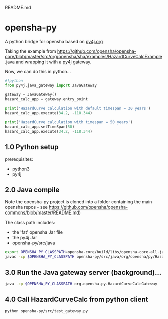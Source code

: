 README.md

# opensha-py

A python bridge for opensha based on [py4j.org](https://www.py4j.org/#welcome-to-py4j)

Taking the example from 
https://github.com/opensha/opensha-core/blob/master/src/org/opensha/sha/examples/HazardCurveCalcExample.java
and wrapping it with a py4j gateway. 

Now, we can do this in python...

```python
#!python
from py4j.java_gateway import JavaGateway

gateway = JavaGateway()
hazard_calc_app = gateway.entry_point

print('HazardCurve calculation with default timespan = 30 years')
hazard_calc_app.execute(34.2, -118.344)

print('HazardCurve calculation with timespan = 50 years')
hazard_calc_app.setTimeSpan(50)
hazard_calc_app.execute(34.2, -118.344)
```

## 1.0 Python setup

prerequisites:
 - python3
 - py4j 

## 2.0 Java compile

Note the opensha-py project is cloned into a folder containing the main opensha repos - see https://github.com/opensha/opensha-commons/blob/master/README.md)

The class path includes:

- the 'fat' opensha Jar file
- the py4j Jar
- opensha-py/src/java 
```bash
export OPENSHA_PY_CLASSPATH=opensha-core/build/libs/opensha-core-all.jar:opensha-py/share/py4j/py4j0.10.9.jar:opensha-py/src/java:.
javac -cp $OPENSHA_PY_CLASSPATH opensha-py/src/java/org/opensha/py/HazardCurveCalcGateway.java 
```

## 3.0 Run the Java gateway server (background)... 

```bash
java -cp $OPENSHA_PY_CLASSPATH org.opensha.py.HazardCurveCalcGateway
```

## 4.0 Call HazardCurveCalc from python client

```bash
python opensha-py/src/test_gateway.py 
```





